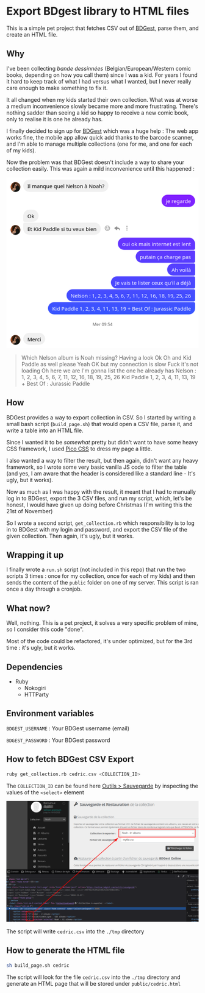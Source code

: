 # Export BDgest library to HTML files

This is a simple pet project that fetches CSV out of [BDGest](https://online.bdgest.com/), parse them, and create an HTML file.

## Why

I've been collecting _bande dessinnées_ (Belgian/European/Western comic books, depending on how you call them) since I was a kid. For years I found it hard to keep track of what I had versus what I wanted, but I never really care enough to make something to fix it.

It all changed when my kids started their own collection. What was at worse a medium inconvenience slowly became more and more frustrating. There's nothing sadder than seeing a kid so happy to receive a new comic book, only to realise it is one he already has.

I finally decided to sign up for [BDGest](https://online.bdgest.com/) which was a huge help : The web app works fine, the mobile app allow quick add thanks to the barcode scanner, and I'm able to manage multiple collections (one for me, and one for each of my kids).

Now the problem was that BDGest doesn't include a way to share your collection easily. This was again a mild inconvenience until this happened :

![How it started](./how-it-started.png "How it started")

> Which Nelson album is Noah missing?
> Having a look
> Ok
> Oh and Kid Paddle as well please
> Yeah OK but my connection is slow
> Fuck it's not loading
> Oh here we are
> I'm gonna list the one he already has
> Nelson : 1, 2, 3, 4, 5, 6, 7, 11, 12, 16, 18, 19, 25, 26
> Kid Paddle 1, 2, 3, 4, 11, 13, 19 + Best Of : Jurassic Paddle

## How

BDGest provides a way to export collection in CSV. So I started by writing a small bash script (`build_page.sh`) that would open a CSV file, parse it, and write a table into an HTML file.

Since I wanted it to be _somewhat_ pretty but didn't want to have some heavy CSS framework, I used [Pico CSS](https://picocss.com/) to dress my page a little.

I also wanted a way to filter the result, but then again, didn't want any heavy framework, so I wrote some very basic vanilla JS code to filter the table (and yes, I am aware that the header is considered like a standard line - It's ugly, but it works).

Now as much as I was happy with the result, it meant that I had to manually log in to BDGest, export the 3 CSV files, and run my script, which, let's be honest, I would have given up doing before Christmas (I'm writing this the 21st of November)

So I wrote a second script, `get_collection.rb` which responsibility is to log in to BDGest with my login and password, and export the CSV file of the given collection. Then again, it's ugly, but it works.

## Wrapping it up

I finally wrote a `run.sh` script (not included in this repo) that run the two scripts 3 times : once for my collection, once for each of my kids) and then sends the content of the `public` folder on one of my server.
This script is ran once a day through a cronjob.

## What now?

Well, nothing. This is a pet project, it solves a very specific problem of mine, so I consider this code "done".

Most of the code could be refactored, it's under optimized, but for the 3rd time : it's ugly, but it works.

## Dependencies

- Ruby
  - Nokogiri
  - HTTParty

## Environment variables

`BDGEST_USERNAME` : Your BDGest username (email)

`BDGEST_PASSWORD` : Your BDGest password

## How to fetch BDGest CSV Export

```sh
ruby get_collection.rb cedric.csv <COLLECTION_ID>
```

The `COLLECTION_ID` can be found here [Outils > Sauvegarde](https://online.bdgest.com/outils/sauvegarde) by inspecting the values of the `<select>` element

![Fetch collection IDs](./fetch-collection-ids.png)

The script will write `cedric.csv` into the `./tmp` directory

## How to generate the HTML file

```sh
sh build_page.sh cedric
```

The script will look for the file `cedric.csv` into the `./tmp` directory and generate an HTML page that will be stored under `public/cedric.html`
